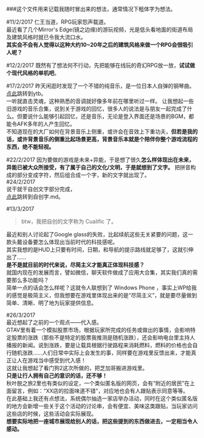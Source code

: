 ###这个文件用来记载我随时冒出来的想法，通常情况下粗体字为想法。

#11/2/2017
仁王当道，RPG玩家怨声载道。  
最近看了几个Mirror's Edge(镜之边缘)的游玩视频，光是低头看地面的街道布局及建筑风格时就已令我大流口水。  
**其实会不会有人觉得以这种大约10~20年之后的建筑风格来做一个RPG会很吸引人呢？**

#12/2/2017
既然有了想法何不行动，先把能够在线玩的奇幻RPG放一放，**试试做个现代风格的单机吧**。

#17/2/2017
昨天闲逛时发现了一个不错的纯音乐，是一位日本人自弹的钢琴曲。  
[点此](https://www.youtube.com/watch?v=u7Dex6cLX74)跳转到ytb。  
一听就直击灵魂，这种熟悉的音调就好像多年前在哪里听过一样。
让我想起一些旧游戏的音乐合集，说到关于游戏的回忆，很多人的说法是与朋友一起完成了什么。但要说什么能够引起回忆，还是音乐，无论是登入界面还是场景的BGM，都能令AFK多年的人产生回忆。  
不知道现在的大厂如何在背景音乐上侧重，或许会在音效上下重功夫，**但若是我的话，或许背景音乐的侧重比起场景更高，背景音乐本就是个陪伴你整个游戏流程的东西，绝不能轻视。**

#22/2/2017
因为要做的游戏是未来+异能，于是想了很久**怎么样体现出在未来，异能已被大众所接受，有了属于自己的文化/文明，于是就想到了文字。**
把拼音构成的部分变成字符，然后组合成一个字，新的文字就出现了。  
#24/2/2017  
说干就干自创文字部分完成，  
[点此](https://github.com/Ceplavia/ContentOfGameDesign/commit/a69b5347339f57ced31cc69f34b2b2095d74f66c?short_path=614c344#diff-614c344b5d16d9c432f97f70812c09ca)跳转到自创字.md。

#13/3/2017
> btw，我把自创的文字称为 Cualific 了。  

最近和别人讨论起了Google glass的失败，比起续航这些无关紧要的问题，这一款头戴设备要怎么体现出当前时代的科技感呢。  
其实我想的是HUD上只要有时间，日期，和导航的提示路线就足够了，这就引伸出了……  
**是不是就目前的时代来说，尽简主义才能真正体现科技感？**  
就国内现在的发展而言，譬如微信，聊天软件做成了应用大合集，其实我们真的需要那么多功能吗？  
简单一点的话会怎么样呢？这就令人联想到了 Windows Phone ，事实上WP给我的感觉是极简主义，但我想要在游戏里体现出来的是“尽简主义”，就是要尽量做到简单、清晰、明了地为玩家提供信息。

#26/3/2017  
最近想起了之前的一个观点——代入感。  
GTAV里有着一个模拟股票市场，根据玩家所完成的任务或做出的事情，会影响特定股票的涨跌（那些不是特定的股票我推测是随机涨跌），还会影响电台里主持人播报的新闻。说到涨跌，要是让载具根据行驶路程来消耗燃料，燃料的价格也会自行随机涨跌……人们日常中实际上会发生的事，同样要在游戏里反馈出来，才能真正让人在游戏当中感受到代入感！  
这就让我想起了看门狗2这次所做的，把芝加哥搬进游戏里。  
**只是让行人拥有自己的意识的话，还不够！**  
秋叶脱之旅2里也有类似的设定，一个类似匿名版的网页，会有“附近的居民”在上面留言，例如：“XX店的拉面味道不错”，对应地也会有人跟贴表示同意等等。  
在此基础上我还有点想法，系统偶尔抽选一家店举办活动，同时在这个类似匿名版的地方会新增一些关于这个活动的讨论串，会有便宜、美味这类跟贴，当玩家访问这些店的时候，这些活动会实际展现。  
**想要实际地把一座城市展现给别人的话，把这些提到的东西做进去，一定相当令人感动。**
